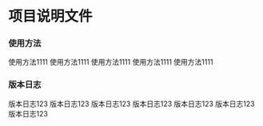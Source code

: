 # 项目说明文件
### 使用方法
使用方法1111
使用方法1111
使用方法1111
使用方法1111
使用方法1111

### 版本日志
版本日志123
版本日志123
版本日志123
版本日志123
版本日志123
版本日志123
版本日志123